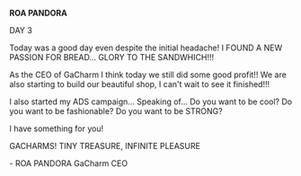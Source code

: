<!-- title: Roa's Journal Entry: Day 3 -->

**ROA PANDORA**

DAY 3

Today was a good day even despite the initial headache!
I FOUND A NEW PASSION FOR BREAD...
GLORY TO THE SANDWHICH!!!

As the CEO of GaCharm I think today we still did some good profit!! We are also starting to build our beautiful shop, I can't wait to see it finished!!!

I also started my ADS campaign... Speaking of...
Do you want to be cool?
Do you want to be fashionable?
Do you want to be STRONG?

I have something for you!

GACHARMS!
TINY TREASURE, INFINITE PLEASURE

\- ROA PANDORA
GaCharm CEO
